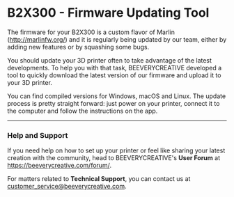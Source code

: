 # B2X300 - Firmware Updating Tool

The firmware for your B2X300 is a custom flavor of Marlin (http://marlinfw.org/) and it is regularly being updated by our team, either by adding new features or by squashing some bugs.

You should update your 3D printer often to take advantage of the latest developments. To help you with that task, BEEVERYCREATIVE developed a tool to quickly download the latest version of our firmware and upload it to your 3D printer.

You can find compiled versions for Windows, macOS and Linux. The update process is pretty straight forward: just power on your printer, connect it to the computer and follow the instructions on the app.

---

### Help and Support
If you need help on how to set up your printer or feel like sharing your latest creation with the community, head to BEEVERYCREATIVE's **User Forum** at https://beeverycreative.com/forum/.

For matters related to **Technical Support**, you can contact us at [customer_service@beeverycreative.com](mailto:customer_service@beeverycreative.com).
